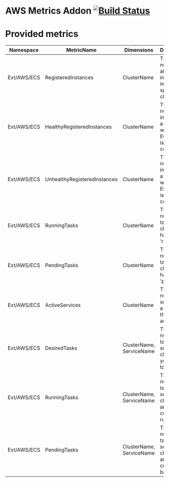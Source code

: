# AWS Metrics Addon [![Build Status](https://travis-ci.org/trademachines/aws-metrics-addon.svg?branch=master)](https://travis-ci.org/trademachines/aws-metrics-addon)

# Provided metrics

| Namespace | MetricName | Dimensions | Description |
| --- | --- | --- | --- |
| Ext/AWS/ECS | RegisteredInstances | ClusterName | The number of all instances inside a specific cluster. |
| Ext/AWS/ECS | HealthyRegisteredInstances | ClusterName | The number of instances in a cluster where the ECS agent is connected. |
| Ext/AWS/ECS | UnhealthyRegisteredInstances | ClusterName | The number of instances in a cluster where the ECS agent is **not** connected. |
| Ext/AWS/ECS | RunningTasks | ClusterName | The number of tasks in a cluster that have state 'running'. |
| Ext/AWS/ECS | PendingTasks | ClusterName | The number of tasks in a cluster that have state 'pending'. |
| Ext/AWS/ECS | ActiveServices | ClusterName | The number of services in a cluster that are active. |
| Ext/AWS/ECS | DesiredTasks | ClusterName, ServiceName | The number of tasks of a service in a cluster that you won't to have. |
| Ext/AWS/ECS | RunningTasks | ClusterName, ServiceName | The number of tasks of a service in a cluster that are currently running. |
| Ext/AWS/ECS | PendingTasks | ClusterName, ServiceName | The number of tasks of a service in a cluster that are currently booting up. |

